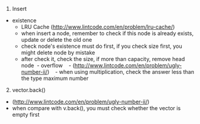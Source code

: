 1. Insert
  - existence
    - LRU Cache (http://www.lintcode.com/en/problem/lru-cache/)
    - when insert a node, remember to check if this node is already exists, update or delete the old one
    - check node's existence must do first, if you check size first, you might delete node by mistake
    - after check it, check the size, if more than capacity, remove head node
  - overflow
    - (http://www.lintcode.com/en/problem/ugly-number-ii/)
    - when using multiplication, check the answer less than the type maximum number

2. vector.back()
  - (http://www.lintcode.com/en/problem/ugly-number-ii/)
  - when compare with v.back(), you must check whether the vector is empty first
